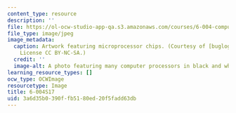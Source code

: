 ```yaml
---
content_type: resource
description: ''
file: https://ol-ocw-studio-app-qa.s3.amazonaws.com/courses/6-004-computation-structures-spring-2017/3a6d35b0390ffb5180ed20f5fadd63db_6-004S17.jpg
file_type: image/jpeg
image_metadata:
  caption: Artwork featuring microprocessor chips. (Courtesy of [buglogic](https://www.flickr.com/photos/buglogic/2963839347/in/photolist-5vUsbp-3MDzS-ABM9a4-dNP9oK-dNP9Mz-aKX7bD-6sf9f8-dQhWda-9T7mmd-4unt7Y-5Wp1pr-fdJUmS-6htQYi-KX5og-aAnUzR-ahb3Bj-9X1a4g-EsRpST-6dCMHx-22xsFsN-tWfy8G-Etq2Co-e3jr9Q-bAupZf-ibVAX9-pgRLET-7K7PG8-bgoamV-9J6Q5m-bgoAHF-3c8ye6-61myie-379BJF-5cTKa-bgoc8k-bgod18-4A5XSW-bgoKGB-bgoAhp-Z2vsqs-76zKzV-K97XrX-9skaJF-q4v1zy-WY1ZnE-ojrnDB-dsBUSg-eTzKqn-oAAcV6-pK7FGy).
    License CC BY-NC-SA.)
  credit: ''
  image-alt: A photo featuring many computer processors in black and white
learning_resource_types: []
ocw_type: OCWImage
resourcetype: Image
title: 6-004S17
uid: 3a6d35b0-390f-fb51-80ed-20f5fadd63db
---
```

